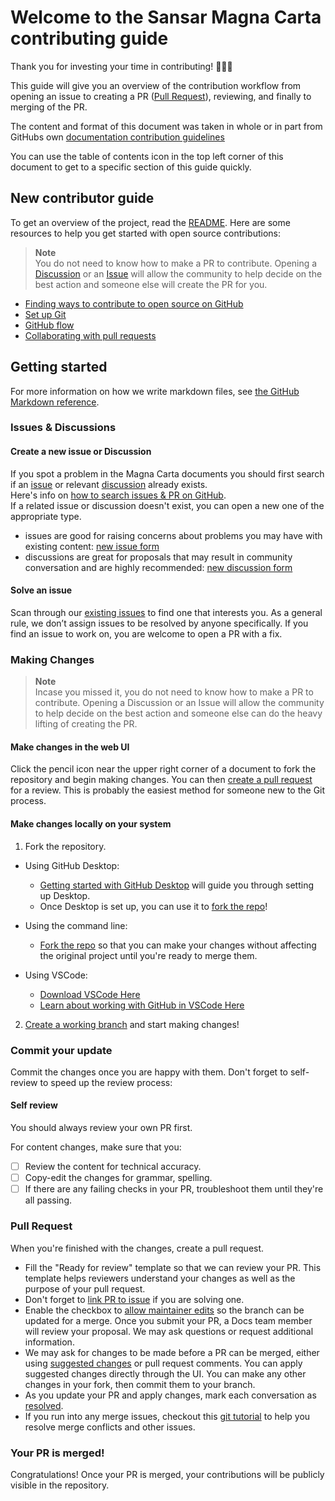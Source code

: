 # Welcome to the Sansar Magna Carta contributing guide <!-- omit in toc -->

Thank you for investing your time in contributing! :blue_heart::blue_heart::blue_heart:

This guide will give you an overview of the contribution workflow from opening an issue to creating a PR ([Pull Request](https://docs.github.com/en/pull-requests/collaborating-with-pull-requests/proposing-changes-to-your-work-with-pull-requests/creating-a-pull-request)), reviewing, and finally to merging of the PR.

The content and format of this document was taken in whole or in part from GitHubs own [documentation contribution guidelines](https://github.com/github/docs/blob/main/CONTRIBUTING.md)

You can use the table of contents icon in the top left corner of this document to get to a specific section of this guide quickly.

## New contributor guide

To get an overview of the project, read the [README](README.md).  Here are some resources to help you get started with open source contributions:

> **Note**  
> You do not need to know how to make a PR to contribute. Opening a [Discussion](https://github.com/Wookey-Technologies/magna-carta/discussions) or an [Issue](https://github.com/Wookey-Technologies/magna-carta/issues) will allow the community to help decide on the best action and someone else will create the PR for you.

- [Finding ways to contribute to open source on GitHub](https://docs.github.com/en/get-started/exploring-projects-on-github/finding-ways-to-contribute-to-open-source-on-github)
- [Set up Git](https://docs.github.com/en/get-started/quickstart/set-up-git)
- [GitHub flow](https://docs.github.com/en/get-started/quickstart/github-flow)
- [Collaborating with pull requests](https://docs.github.com/en/github/collaborating-with-pull-requests)


## Getting started

For more information on how we write markdown files, see [the GitHub Markdown reference](https://github.com/github/docs/blob/main/contributing/content-markup-reference.md).

### Issues & Discussions

#### Create a new issue or Discussion

If you spot a problem in the Magna Carta documents you should first search if an [issue](https://github.com/Wookey-Technologies/magna-carta/issues) or relevant [discussion](https://github.com/3MUl0R/magna-carta/discussions) already exists.  
Here's info on [how to search issues & PR on GitHub](https://docs.github.com/en/github/searching-for-information-on-github/searching-on-github/searching-issues-and-pull-requests#search-by-the-title-body-or-comments).  
If a related issue or discussion doesn't exist, you can open a new one of the appropriate type.
- issues are good for raising concerns about problems you may have with existing content: [new issue form](https://github.com/Wookey-Technologies/magna-carta/issues/new/choose)
- discussions are great for proposals that may result in community conversation and are highly recommended: [new discussion form](https://github.com/3MUl0R/magna-carta/discussions/new)

#### Solve an issue

Scan through our [existing issues](https://github.com/Wookey-Technologies/magna-carta/issues) to find one that interests you. 
As a general rule, we don’t assign issues to be resolved by anyone specifically. If you find an issue to work on, you are welcome to open a PR with a fix.

### Making Changes

> **Note**  
> Incase you missed it, you do not need to know how to make a PR to contribute. Opening a Discussion or an Issue will allow the community to help decide on the best action and someone else can do the heavy lifting of creating the PR.

#### Make changes in the web UI

Click the pencil icon near the upper right corner of a document to fork the repository and begin making changes. You can then [create a pull request](#pull-request) for a review.  This is probably the easiest method for someone new to the Git process.

#### Make changes locally on your system

1. Fork the repository.
- Using GitHub Desktop:
  - [Getting started with GitHub Desktop](https://docs.github.com/en/desktop/installing-and-configuring-github-desktop/getting-started-with-github-desktop) will guide you through setting up Desktop.
  - Once Desktop is set up, you can use it to [fork the repo](https://docs.github.com/en/desktop/contributing-and-collaborating-using-github-desktop/cloning-and-forking-repositories-from-github-desktop)!

- Using the command line:
  - [Fork the repo](https://docs.github.com/en/github/getting-started-with-github/fork-a-repo#fork-an-example-repository) so that you can make your changes without affecting the original project until you're ready to merge them.

- Using VSCode:
  - [Download VSCode Here](https://code.visualstudio.com/)
  - [Learn about working with GitHub in VSCode Here](https://code.visualstudio.com/docs/sourcecontrol/github)

2. [Create a working branch](https://docs.github.com/en/pull-requests/collaborating-with-pull-requests/proposing-changes-to-your-work-with-pull-requests/creating-and-deleting-branches-within-your-repository) and start making changes!

### Commit your update

Commit the changes once you are happy with them.  Don't forget to self-review to speed up the review process:

#### Self review

You should always review your own PR first.

For content changes, make sure that you:
- [ ] Review the content for technical accuracy.
- [ ] Copy-edit the changes for grammar, spelling.
- [ ] If there are any failing checks in your PR, troubleshoot them until they're all passing.

### Pull Request

When you're finished with the changes, create a pull request.
- Fill the "Ready for review" template so that we can review your PR. This template helps reviewers understand your changes as well as the purpose of your pull request. 
- Don't forget to [link PR to issue](https://docs.github.com/en/issues/tracking-your-work-with-issues/linking-a-pull-request-to-an-issue) if you are solving one.
- Enable the checkbox to [allow maintainer edits](https://docs.github.com/en/github/collaborating-with-issues-and-pull-requests/allowing-changes-to-a-pull-request-branch-created-from-a-fork) so the branch can be updated for a merge.
Once you submit your PR, a Docs team member will review your proposal. We may ask questions or request additional information.
- We may ask for changes to be made before a PR can be merged, either using [suggested changes](https://docs.github.com/en/github/collaborating-with-issues-and-pull-requests/incorporating-feedback-in-your-pull-request) or pull request comments. You can apply suggested changes directly through the UI. You can make any other changes in your fork, then commit them to your branch.
- As you update your PR and apply changes, mark each conversation as [resolved](https://docs.github.com/en/github/collaborating-with-issues-and-pull-requests/commenting-on-a-pull-request#resolving-conversations).
- If you run into any merge issues, checkout this [git tutorial](https://github.com/skills/resolve-merge-conflicts) to help you resolve merge conflicts and other issues.

### Your PR is merged!

Congratulations! Once your PR is merged, your contributions will be publicly visible in the repository.
